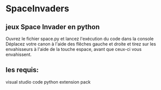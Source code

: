 # SpaceInvaders
###
## jeux Space Invader en python
Ouvrez le fichier space.py et lancez l'exécution du code dans la console
Déplacez votre canon à l'aide des flêches gauche et droite et tirez sur les envahisseurs à l'aide de la touche espace, avant que ceux-ci vous envahissent.

## les requis:
visual studio code
python extension pack
